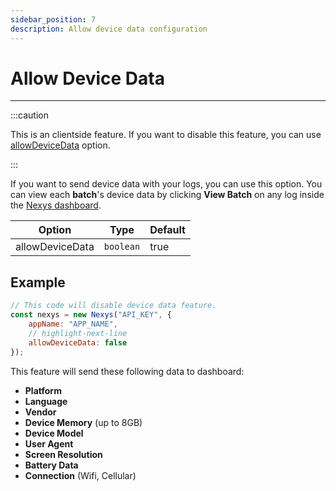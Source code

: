 ```yaml
---
sidebar_position: 7
description: Allow device data configuration
---
```


# Allow Device Data

---

:::caution

This is an clientside feature. If you want to disable this feature, you can use [allowDeviceData](#allowdevicedata) option.

:::

If you want to send device data with your logs, you can use this option. You can view each **batch**'s device data by clicking **View Batch** on any log inside the [Nexys dashboard](https://dash.nexys.app).

| Option | Type | Default |
| --- | --- | --- |
| allowDeviceData | `boolean` | true |

## Example

```javascript
// This code will disable device data feature.
const nexys = new Nexys("API_KEY", { 
    appName: "APP_NAME",
    // highlight-next-line
    allowDeviceData: false 
});
```

This feature will send these following data to dashboard:

- **Platform**
- **Language**
- **Vendor**
- **Device Memory** (up to 8GB)
- **Device Model**
- **User Agent**
- **Screen Resolution**
- **Battery Data**
- **Connection** (Wifi, Cellular)